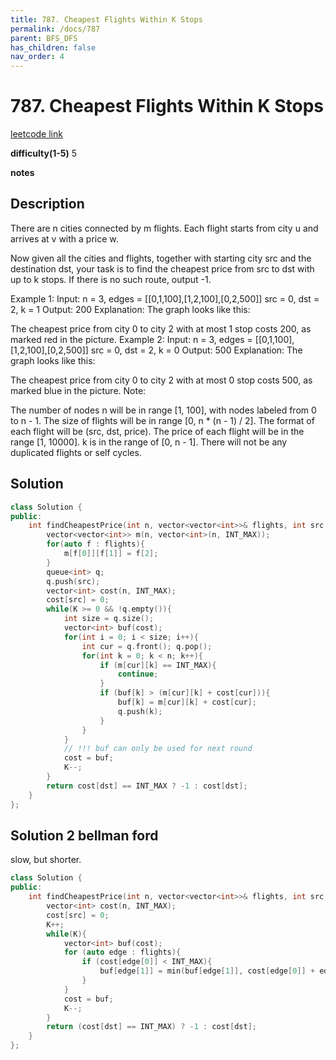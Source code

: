 ```yaml
---
title: 787. Cheapest Flights Within K Stops
permalink: /docs/787
parent: BFS_DFS
has_children: false
nav_order: 4
---
```

# 787. Cheapest Flights Within K Stops

[leetcode link](https://leetcode.com/problems/cheapest-flights-within-k-stops/)

**difficulty(1-5)**
5

**notes**   


## Description

There are n cities connected by m flights. Each flight starts from city u and arrives at v with a price w.

Now given all the cities and flights, together with starting city src and the destination dst, your task is to find the cheapest price from src to dst with up to k stops. If there is no such route, output -1.

Example 1:
Input: 
n = 3, edges = [[0,1,100],[1,2,100],[0,2,500]]
src = 0, dst = 2, k = 1
Output: 200
Explanation: 
The graph looks like this:


The cheapest price from city 0 to city 2 with at most 1 stop costs 200, as marked red in the picture.
Example 2:
Input: 
n = 3, edges = [[0,1,100],[1,2,100],[0,2,500]]
src = 0, dst = 2, k = 0
Output: 500
Explanation: 
The graph looks like this:


The cheapest price from city 0 to city 2 with at most 0 stop costs 500, as marked blue in the picture.
Note:

The number of nodes n will be in range [1, 100], with nodes labeled from 0 to n - 1.
The size of flights will be in range [0, n * (n - 1) / 2].
The format of each flight will be (src, dst, price).
The price of each flight will be in the range [1, 10000].
k is in the range of [0, n - 1].
There will not be any duplicated flights or self cycles.

## Solution

```c++
class Solution {
public:
    int findCheapestPrice(int n, vector<vector<int>>& flights, int src, int dst, int K) {
        vector<vector<int>> m(n, vector<int>(n, INT_MAX));
        for(auto f : flights){
            m[f[0]][f[1]] = f[2];
        }
        queue<int> q;
        q.push(src);
        vector<int> cost(n, INT_MAX);
        cost[src] = 0;
        while(K >= 0 && !q.empty()){
            int size = q.size();
            vector<int> buf(cost);
            for(int i = 0; i < size; i++){
                int cur = q.front(); q.pop();
                for(int k = 0; k < n; k++){
                    if (m[cur][k] == INT_MAX){
                        continue;
                    }
                    if (buf[k] > (m[cur][k] + cost[cur])){
                        buf[k] = m[cur][k] + cost[cur];
                        q.push(k);
                    }
                }
            }
            // !!! buf can only be used for next round
            cost = buf;
            K--;
        }
        return cost[dst] == INT_MAX ? -1 : cost[dst];
    }
};
```

## Solution 2 bellman ford

slow, but shorter.

```c++
class Solution {
public:
    int findCheapestPrice(int n, vector<vector<int>>& flights, int src, int dst, int K) {
        vector<int> cost(n, INT_MAX);
        cost[src] = 0;
        K++;
        while(K){
            vector<int> buf(cost);
            for (auto edge : flights){
                if (cost[edge[0]] < INT_MAX){
                    buf[edge[1]] = min(buf[edge[1]], cost[edge[0]] + edge[2]);
                }
            }
            cost = buf;
            K--;
        }
        return (cost[dst] == INT_MAX) ? -1 : cost[dst];
    }
};
```